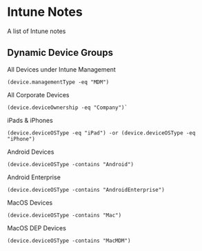 # Intune Notes
A list of Intune notes

## Dynamic Device Groups

All Devices under Intune Management
```
(device.managementType -eq "MDM")
```

All Corporate Devices
```
(device.deviceOwnership -eq "Company")`
```

iPads & iPhones
```
(device.deviceOSType -eq "iPad") -or (device.deviceOSType -eq "iPhone")
```

Android Devices
```
(device.deviceOSType -contains "Android")
```

Android Enterprise
```
(device.deviceOSType -contains "AndroidEnterprise")
```

MacOS Devices
```
(device.deviceOSType -contains "Mac")
```

MacOS DEP Devices
```
(device.deviceOSType -contains "MacMDM")
```
